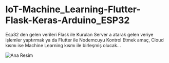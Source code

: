 # IoT-Machine_Learning-Flutter-Flask-Keras-Arduino_ESP32
Esp32 den gelen verileri Flask ile Kurulan Server a atarak gelen veriye işlemler yaptırmak ya da Flutter ile Nodemcuyu Kontrol Etmek amaç, Cloud kısmı ise Machine Learning kısmı ile birleşmiş olucak...

![Ana Resim](https://raw.githubusercontent.com/harunlakodla/IoT-Machine_Learning-Flutter-Flask-Keras-Arduino_ESP32/master/ScreenShot/IoTAL_1.png)
